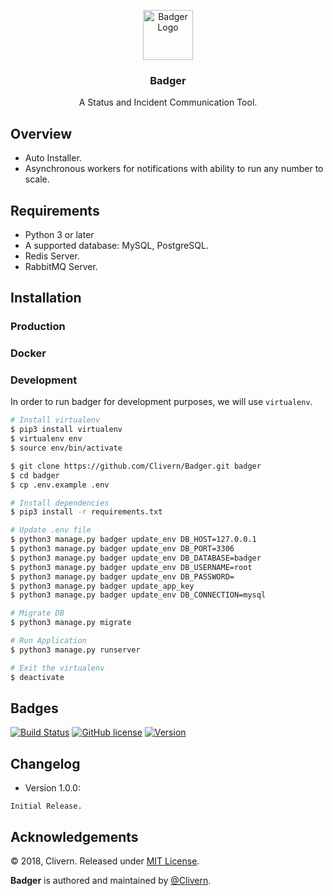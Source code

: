 <p align="center">
    <img alt="Badger Logo" src="https://raw.githubusercontent.com/Clivern/Badger/master/static/assets/images/logo.png" height="80" />
    <h3 align="center">Badger</h3>
    <p align="center">A Status and Incident Communication Tool.</p>
</p>


## Overview

- Auto Installer.
- Asynchronous workers for notifications with ability to run any number to scale.


## Requirements

- Python 3 or later
- A supported database: MySQL, PostgreSQL.
- Redis Server.
- RabbitMQ Server.


## Installation

### Production

### Docker

### Development

In order to run badger for development purposes, we will use `virtualenv`.

```bash
# Install virtualenv
$ pip3 install virtualenv
$ virtualenv env
$ source env/bin/activate

$ git clone https://github.com/Clivern/Badger.git badger
$ cd badger
$ cp .env.example .env

# Install dependencies
$ pip3 install -r requirements.txt

# Update .env file
$ python3 manage.py badger update_env DB_HOST=127.0.0.1
$ python3 manage.py badger update_env DB_PORT=3306
$ python3 manage.py badger update_env DB_DATABASE=badger
$ python3 manage.py badger update_env DB_USERNAME=root
$ python3 manage.py badger update_env DB_PASSWORD=
$ python3 manage.py badger update_app_key
$ python3 manage.py badger update_env DB_CONNECTION=mysql

# Migrate DB
$ python3 manage.py migrate

# Run Application
$ python3 manage.py runserver

# Exit the virtualenv
$ deactivate
```


## Badges

[![Build Status](https://travis-ci.org/Clivern/Badger.svg?branch=master)](https://travis-ci.org/Clivern/Badger)
[![GitHub license](https://img.shields.io/github/license/Clivern/Badger.svg)](https://github.com/Clivern/Badger/blob/master/LICENSE)
[![Version](https://img.shields.io/badge/Version-Under%20Development-red.svg)](https://github.com/Clivern/Badger/releases)


## Changelog

* Version 1.0.0:
```
Initial Release.
```


## Acknowledgements

© 2018, Clivern. Released under [MIT License](https://opensource.org/licenses/mit-license.php).

**Badger** is authored and maintained by [@Clivern](http://github.com/clivern).
